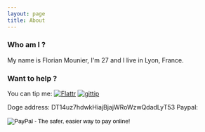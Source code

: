 ```yaml
---
layout: page
title: About
---
```


### Who am I ?

My name is Florian Mounier, I'm 27 and I live in Lyon, France.

### Want to help ?

You can tip me:
[![Flattr](http://api.flattr.com/button/flattr-badge-large.png)](https://flattr.com/submit/auto?user_id=paradoxxx_zero&url=http://paradoxxxzero.github.io&title=paradoxxxzero)
[![gittip](http://i.imgur.com/IKcQB2P.png)](https://www.gittip.com/paradoxxxzero/)

Doge address: DT14uz7hdwkHiajBjajWRoWzwQdadLyT53
Paypal: <form action="https://www.paypal.com/cgi-bin/webscr" method="post" target="_top">
<input type="hidden" name="cmd" value="_s-xclick">
<input type="hidden" name="hosted_button_id" value="WYSK79DFX6MWN">
<input type="image" src="https://www.paypalobjects.com/en_US/i/btn/btn_donate_LG.gif" border="0" name="submit" alt="PayPal - The safer, easier way to pay online!">
<img alt="" border="0" src="https://www.paypalobjects.com/fr_FR/i/scr/pixel.gif" width="1" height="1">
</form>


